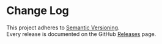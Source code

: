 # Change Log

This project adheres to [Semantic Versioning](http://semver.org/).  
Every release is documented on the GitHub [Releases](https://github.com/dictyBase/dicty-components-header-footer/releases) page.
